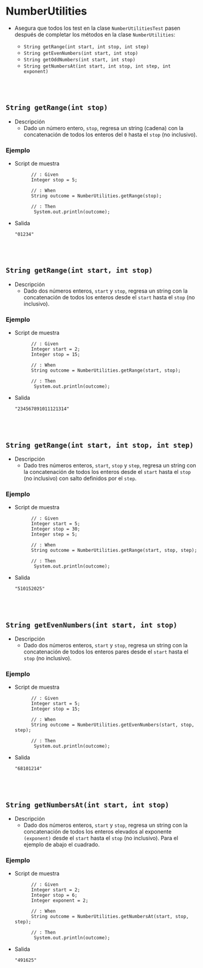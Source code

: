 # NumberUtilities

* Asegura que todos los test en la clase `NumberUtilitiesTest` pasen después de completar los métodos en la clase `NumberUtilities`:

    * `String getRange(int start, int stop, int step)`
    * `String getEvenNumbers(int start, int stop)`
    * `String getOddNumbers(int start, int stop)`
    * `String getNumbersAt(int start, int stop, int step, int exponent)`

<br><br>
## `String getRange(int stop)`
* Descripción
  * Dado un número entero, `stop`, regresa un string (cadena) con la concatenación de todos los enteros del `0` hasta el `stop` (no inclusivo).
  
### Ejemplo
* Script de muestra

  ```
        // : Given
        Integer stop = 5;
  
        // : When
        String outcome = NumberUtilities.getRange(stop);
  
        // : Then
         System.out.println(outcome);
  ```
* Salida
  ```
  "01234"
  ```

<br><br>
## `String getRange(int start, int stop)`
* Descripción
  * Dado dos números enteros, `start` y `stop`, regresa un string con la concatenación de todos los enteros desde el `start` hasta el `stop` (no inclusivo).
  
### Ejemplo
* Script de muestra

  ```
        // : Given
        Integer start = 2;
        Integer stop = 15;
  
        // : When
        String outcome = NumberUtilities.getRange(start, stop);
  
        // : Then
         System.out.println(outcome);
  ```
* Salida
  ```
  "234567891011121314"
  ```

<br><br>
## `String getRange(int start, int stop, int step)`
* Descripción
  * Dado tres números enteros, `start`, `stop` y `step`, regresa un string con la concatenación de todos los enteros desde el `start` hasta el `stop` (no inclusivo) con salto definidos por el `step`.
  
### Ejemplo
* Script de muestra

  ```
        // : Given
        Integer start = 5;
        Integer stop = 30;
        Integer step = 5;
  
        // : When
        String outcome = NumberUtilities.getRange(start, stop, step);
  
        // : Then
         System.out.println(outcome);
  ```
* Salida
  ```
  "510152025"
  ```  

<br><br>
## `String getEvenNumbers(int start, int stop)`
* Descripción
  * Dado dos números enteros, `start` y `stop`, regresa un string con la concatenación de todos los enteros pares desde el `start` hasta el `stop` (no inclusivo).
  
### Ejemplo
* Script de muestra

  ```
        // : Given
        Integer start = 5;
        Integer stop = 15;
  
        // : When
        String outcome = NumberUtilities.getEvenNumbers(start, stop, step);
  
        // : Then
         System.out.println(outcome);
  ```
* Salida
  ```
  "68101214"
  ```
  
<br><br>
## `String getNumbersAt(int start, int stop)`
* Descripción
  * Dado dos números enteros, `start` y `stop`, regresa un string con la concatenación de todos los enteros elevados al exponente `(exponent)` desde el `start` hasta el `stop` (no inclusivo). Para el ejemplo de abajo el cuadrado.
  
### Ejemplo
* Script de muestra

  ```
        // : Given
        Integer start = 2;
        Integer stop = 6;
        Integer exponent = 2;
  
        // : When
        String outcome = NumberUtilities.getNumbersAt(start, stop, step);
  
        // : Then
         System.out.println(outcome);
  ```
* Salida
  ```
  "491625"
  ```
